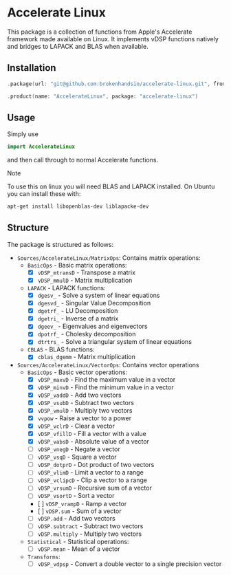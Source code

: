 # Accelerate Linux

This package is a collection of functions from Apple's Accelerate framework made available on Linux. It implements vDSP functions natively and bridges to LAPACK and BLAS when available.

## Installation

```swift
.package(url: "git@github.com:brokenhandsio/accelerate-linux.git", from: "main")
```

```swift
.product(name: "AccelerateLinux", package: "accelerate-linux")
```

## Usage

Simply use

```swift
import AccelerateLinux
```

and then call through to normal Accelerate functions. 

> [!NOTE]
> To use this on linux you will need BLAS and LAPACK installed. On Ubuntu you can install these with:
>```bash
> apt-get install libopenblas-dev liblapacke-dev
>```

## Structure 

The package is structured as follows:

- `Sources/AccelerateLinux/MatrixOps`: Contains matrix operations:
    - `BasicOps` - Basic matrix operations:
        - [x] `vDSP_mtransD` - Transpose a matrix
        - [x] `vDSP_mmulD` - Matrix multiplication
    - `LAPACK` - LAPACK functions:
        - [x] `dgesv_` - Solve a system of linear equations
        - [x] `dgesvd_` - Singular Value Decomposition
        - [x] `dgetrf_` - LU Decomposition
        - [x] `dgetri_` - Inverse of a matrix
        - [x] `dgeev_` - Eigenvalues and eigenvectors
        - [x] `dpotrf_` - Cholesky decomposition
        - [x] `dtrtrs_` - Solve a triangular system of linear equations
    - `CBLAS` - BLAS functions:
        - [x] `cblas_dgemm` - Matrix multiplication
- `Sources/AccelerateLinux/VectorOps`: Contains vector operations
    - `BasicOps` - Basic vector operations:
        - [x] `vDSP_maxvD` - Find the maximum value in a vector
        - [x] `vDSP_minvD` - Find the minimum value in a vector
        - [x] `vDSP_vaddD` - Add two vectors
        - [x] `vDSP_vsubD` - Subtract two vectors
        - [x] `vDSP_vmulD` - Multiply two vectors
        - [x] `vvpow` - Raise a vector to a power
        - [x] `vDSP_vclrD` - Clear a vector
        - [x] `vDSP_vfillD` - Fill a vector with a value
        - [x] `vDSP_vabsD` - Absolute value of a vector
        - [ ] `vDSP_vnegD` - Negate a vector
        - [ ] `vDSP_vsqD` - Square a vector
        - [ ] `vDSP_dotprD` - Dot product of two vectors
        - [ ] `vDSP_vlimD` - Limit a vector to a range
        - [ ] `vDSP_vclipcD` - Clip a vector to a range
        - [ ] `vDSP_vrsumD` - Recursive sum of a vector
        - [ ] `vDSP_vsortD` - Sort a vector
        - [ ] `vDSP_vrampD` - Ramp a vector
        - [ ] `vDSP.sum` - Sum of a vector
        - [ ] `vDSP.add` - Add two vectors
        - [ ] `vDSP.subtract` - Subtract two vectors
        - [ ] `vDSP.multiply` - Multiply two vectors
    - `Statistical` - Statistical operations:
        - [ ] `vDSP.mean` - Mean of a vector
    - `Transforms`:
        - [ ] `vDSP_vdpsp` - Convert a double vector to a single precision vector
